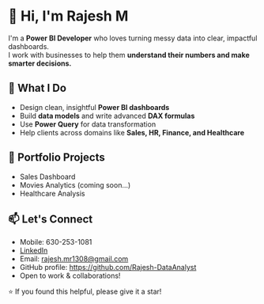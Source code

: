 # 👋 Hi, I'm Rajesh M

I'm a **Power BI Developer** who loves turning messy data into clear, impactful dashboards.  
I work with businesses to help them **understand their numbers and make smarter decisions.**

## 💼 What I Do
- Design clean, insightful **Power BI dashboards**
- Build **data models** and write advanced **DAX formulas**
- Use **Power Query** for data transformation
- Help clients across domains like **Sales, HR, Finance, and Healthcare**

## 🚀 Portfolio Projects 
- Sales Dashboard
- Movies Analytics (coming soon...)
- Healthcare Analysis

## 📫 Let's Connect
- Mobile: 630-253-1081
- [LinkedIn](https://linkedin.com/in/rajesh-m-92b182341)
- Email: rajesh.mr1308@gmail.com
- GitHub profile: https://github.com/Rajesh-DataAnalyst
- Open to work & collaborations!

⭐ If you found this helpful, please give it a star!

<!---
Rajesh-DataAnalyst/Rajesh-DataAnalyst is a ✨ special ✨ repository because its `README.md` (this file) appears on your GitHub profile.
You can click the Preview link to take a look at your changes.
--->
